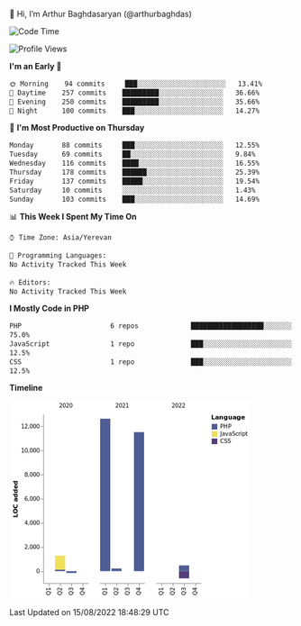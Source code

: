 👋 Hi, I’m Arthur Baghdasaryan (@arthurbaghdas)


<!--START_SECTION:waka-->
![Code Time](http://img.shields.io/badge/Code%20Time-218%20hrs%2059%20mins-blue)

![Profile Views](http://img.shields.io/badge/Profile%20Views-0-blue)

**I'm an Early 🐤** 

```text
🌞 Morning    94 commits     ███░░░░░░░░░░░░░░░░░░░░░░   13.41% 
🌆 Daytime    257 commits    █████████░░░░░░░░░░░░░░░░   36.66% 
🌃 Evening    250 commits    █████████░░░░░░░░░░░░░░░░   35.66% 
🌙 Night      100 commits    ███░░░░░░░░░░░░░░░░░░░░░░   14.27%

```
📅 **I'm Most Productive on Thursday** 

```text
Monday       88 commits     ███░░░░░░░░░░░░░░░░░░░░░░   12.55% 
Tuesday      69 commits     ██░░░░░░░░░░░░░░░░░░░░░░░   9.84% 
Wednesday    116 commits    ████░░░░░░░░░░░░░░░░░░░░░   16.55% 
Thursday     178 commits    ██████░░░░░░░░░░░░░░░░░░░   25.39% 
Friday       137 commits    █████░░░░░░░░░░░░░░░░░░░░   19.54% 
Saturday     10 commits     ░░░░░░░░░░░░░░░░░░░░░░░░░   1.43% 
Sunday       103 commits    ███░░░░░░░░░░░░░░░░░░░░░░   14.69%

```


📊 **This Week I Spent My Time On** 

```text
⌚︎ Time Zone: Asia/Yerevan

💬 Programming Languages: 
No Activity Tracked This Week

🔥 Editors: 
No Activity Tracked This Week

```

**I Mostly Code in PHP** 

```text
PHP                      6 repos             ██████████████████░░░░░░░   75.0% 
JavaScript               1 repo              ███░░░░░░░░░░░░░░░░░░░░░░   12.5% 
CSS                      1 repo              ███░░░░░░░░░░░░░░░░░░░░░░   12.5%

```


**Timeline**

![Chart not found](https://raw.githubusercontent.com/arthurbaghdas/arthurbaghdas/main/charts/bar_graph.png) 


 Last Updated on 15/08/2022 18:48:29 UTC
<!--END_SECTION:waka-->
